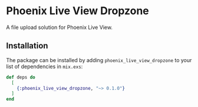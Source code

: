 # Phoenix Live View Dropzone

A file upload solution for Phoenix Live View.

## Installation

The package can be installed by adding `phoenix_live_view_dropzone` to your list
of dependencies in `mix.exs`:

```elixir
def deps do
  [
    {:phoenix_live_view_dropzone, "~> 0.1.0"}
  ]
end
```
